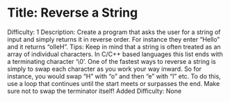 # Title: Reverse a String

Difficulty: 1
Description: Create a program that asks the user for a string of input and simply returns it in
reverse order. For instance they enter “Hello” and it returns “olleH”.
Tips: Keep in mind that a string is often treated as an array of individual characters. In C/C++
based languages this list ends with a terminating character ‘\0’. One of the fastest ways to
reverse a string is simply to swap each character as you work your way inward. So for instance,
you would swap “H” with “o” and then “e” with “l” etc. To do this, use a loop that continues until
the start meets or surpasses the end. Make sure not to swap the terminator itself!
Added Difficulty: None
